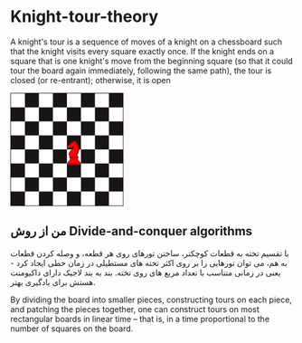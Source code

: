 # Knight-tour-theory
A knight's tour is a sequence of moves of a knight on a chessboard such that the knight visits every square exactly once. If the knight ends on a square that is one knight's move from the beginning square (so that it could tour the board again immediately, following the same path), the tour is closed (or re-entrant); otherwise, it is open

<img width="200" src="cover.png"/>

## من از روش Divide-and-conquer algorithms

با تقسیم تخته به قطعات کوچکتر، ساختن تورهای روی هر قطعه، و وصله کردن قطعات به هم، می توان تورهایی را بر روی اکثر تخته های مستطیلی در زمان خطی ایجاد کرد - یعنی در زمانی متناسب با تعداد مربع های روی تخته. بند به بند لاجیک دارای داکیومنت هستش برای یادگیری بهتر.


By dividing the board into smaller pieces, constructing tours on each piece, and patching the pieces together, one can construct tours on most rectangular boards in linear time – that is, in a time proportional to the number of squares on the board.
